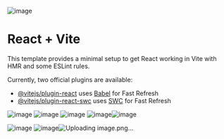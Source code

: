 ![image](https://github.com/phong-bnb/kito-landing/assets/126847058/8742675e-4c60-4b01-8076-d5b26f9f136e)
# React + Vite

This template provides a minimal setup to get React working in Vite with HMR and some ESLint rules.

Currently, two official plugins are available:

- [@vitejs/plugin-react](https://github.com/vitejs/vite-plugin-react/blob/main/packages/plugin-react/README.md) uses [Babel](https://babeljs.io/) for Fast Refresh
- [@vitejs/plugin-react-swc](https://github.com/vitejs/vite-plugin-react-swc) uses [SWC](https://swc.rs/) for Fast Refresh

![image](https://github.com/phong-bnb/kito-landing/assets/126847058/8a3aebba-0f2c-4e46-a4dd-37e51bb3e924)
![image](https://github.com/phong-bnb/kito-landing/assets/126847058/3708983b-2e9c-4d45-ac26-08087750991b)
![image](https://github.com/phong-bnb/kito-landing/assets/126847058/c138ecbd-d471-430d-98e7-21df5f2be95b)
![image](https://github.com/phong-bnb/kito-landing/assets/126847058/abe45b46-1d05-494c-a144-3d20f80ba31e)![image](https://github.com/phong-bnb/kito-landing/assets/126847058/8e6aa09b-91a7-4d8f-8a1c-6b462ac9940a)

![image](https://github.com/phong-bnb/kito-landing/assets/126847058/9321defb-17fa-4b14-9a24-ae32ae1321f5)
![image](https://github.com/phong-bnb/kito-landing/assets/126847058/9b65ca6d-f693-4b48-b6d0-26e241d09613)![Uploading image.png…]()

